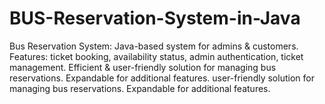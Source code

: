 # BUS-Reservation-System-in-Java
 Bus Reservation System: Java-based system for admins &amp; customers. Features: ticket booking, availability status, admin authentication, ticket management. Efficient &amp; user-friendly solution for managing bus reservations. Expandable for additional features. user-friendly solution for managing bus reservations. Expandable for additional features.
